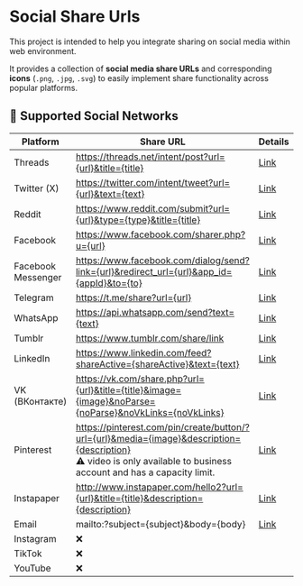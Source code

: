 # Social Share Urls

This project is intended to help you integrate sharing on social media within web environment.

It provides a collection of **social media share URLs** and corresponding **icons** (`.png`, `.jpg`, `.svg`) to easily implement share functionality across popular platforms.

## 📱 Supported Social Networks

| Platform           | Share URL                                                                                                                                         | Details             |
|--------------------|---------------------------------------------------------------------------------------------------------------------------------------------------|---------------------|
| Threads            | https://threads.net/intent/post?url={url}&title={title}                                                                                           | [Link](./details/Threads.md) |
| Twitter (X)        | https://twitter.com/intent/tweet?url={url}&text={text}                                                                                            | [Link](./README.md) |
| Reddit             | https://www.reddit.com/submit?url={url}&type={type}&title={title}                                                                                 | [Link](./README.md) |
| Facebook           | https://www.facebook.com/sharer.php?u={url}                                                                                                       | [Link](./README.md) |
| Facebook Messenger | https://www.facebook.com/dialog/send?link={url}&redirect_url={url}&app_id={appId}&to={to}                                                         | [Link](./README.md) |
| Telegram           | https://t.me/share?url={url}                                                                                                                      | [Link](./README.md) |
| WhatsApp           | https://api.whatsapp.com/send?text={text}                                                                                                         | [Link](./README.md) |
| Tumblr             | https://www.tumblr.com/share/link                                                                                                                 | [Link](./README.md) |
| LinkedIn           | https://www.linkedin.com/feed?shareActive={shareActive}&text={text}                                                                               | [Link](./README.md) |
| VK (ВКонтакте)     | https://vk.com/share.php?url={url}&title={title}&image={image}&noParse={noParse}&noVkLinks={noVkLinks}                                            | [Link](./README.md) |
| Pinterest          | https://pinterest.com/pin/create/button/?url={url}&media={image}&description={description}<br>⚠️ video is only available to business account and has a capacity limit. | [Link](./README.md) |
| Instapaper         | http://www.instapaper.com/hello2?url={url}&title={title}&description={description}                                                                | [Link](./README.md) |
| Email              | mailto:?subject={subject}&body={body}                                                                                                             | [Link](./README.md) |
| Instagram          | ❌                                                                                                                                                |                     |
| TikTok             | ❌                                                                                                                                                |                     |
| YouTube            | ❌                                                                                                                                                |                     |
